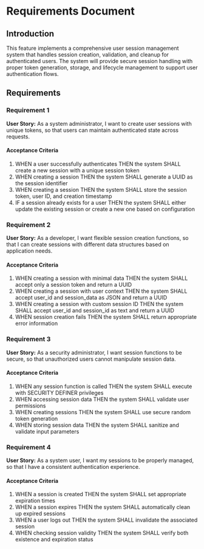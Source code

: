 # Requirements Document

## Introduction

This feature implements a comprehensive user session management system that handles session creation, validation, and cleanup for authenticated users. The system will provide secure session handling with proper token generation, storage, and lifecycle management to support user authentication flows.

## Requirements

### Requirement 1

**User Story:** As a system administrator, I want to create user sessions with unique tokens, so that users can maintain authenticated state across requests.

#### Acceptance Criteria

1. WHEN a user successfully authenticates THEN the system SHALL create a new session with a unique session token
2. WHEN creating a session THEN the system SHALL generate a UUID as the session identifier
3. WHEN creating a session THEN the system SHALL store the session token, user ID, and creation timestamp
4. IF a session already exists for a user THEN the system SHALL either update the existing session or create a new one based on configuration

### Requirement 2

**User Story:** As a developer, I want flexible session creation functions, so that I can create sessions with different data structures based on application needs.

#### Acceptance Criteria

1. WHEN creating a session with minimal data THEN the system SHALL accept only a session token and return a UUID
2. WHEN creating a session with user context THEN the system SHALL accept user_id and session_data as JSON and return a UUID
3. WHEN creating a session with custom session ID THEN the system SHALL accept user_id and session_id as text and return a UUID
4. WHEN session creation fails THEN the system SHALL return appropriate error information

### Requirement 3

**User Story:** As a security administrator, I want session functions to be secure, so that unauthorized users cannot manipulate session data.

#### Acceptance Criteria

1. WHEN any session function is called THEN the system SHALL execute with SECURITY DEFINER privileges
2. WHEN accessing session data THEN the system SHALL validate user permissions
3. WHEN creating sessions THEN the system SHALL use secure random token generation
4. WHEN storing session data THEN the system SHALL sanitize and validate input parameters

### Requirement 4

**User Story:** As a system user, I want my sessions to be properly managed, so that I have a consistent authentication experience.

#### Acceptance Criteria

1. WHEN a session is created THEN the system SHALL set appropriate expiration times
2. WHEN a session expires THEN the system SHALL automatically clean up expired sessions
3. WHEN a user logs out THEN the system SHALL invalidate the associated session
4. WHEN checking session validity THEN the system SHALL verify both existence and expiration status
